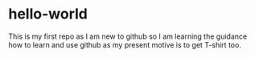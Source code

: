 # hello-world
This is my first repo as I am new to github so I am learning the guidance how to learn and use github as my present motive is to get T-shirt too.
